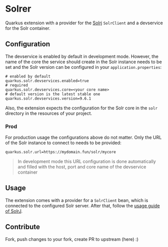 # Solrer

Quarkus extension with a provider for
the [Solrj](https://solr.apache.org/guide/solr/latest/deployment-guide/solrj.html) `SolrClient` and a devservice for the
Solr container.

## Configuration

The devservice is enabled by default in development mode. However, the name of the core the service should create in the
Solr instance needs to be set and the Solr version can be configured in your `application.properties`:

```properties
# enabled by default
quarkus.solr.devservices.enabled=true
# required
quarkus.solr.devservices.core=<your core name>
# default version is the latest stable one
quarkus.solr.devservices.version=9.6.1
```

Also, the extension expects the configuration for the Solr core in the `solr` directory in the resources of your
project.

### Prod

For production usage the configurations above do not matter. Only the URL of the Solr instance to connect to needs to be
provided:

```properties
quarkus.solr.url=https://mydomain.fun/solr/mycore
```

> In development mode this URL configuration is done automatically and filled with the host, port and core name of the
> devservice container

## Usage

The extension comes with a provider for a `SolrClient` bean, which is connected to the configured Solr
server. After that, follow
the [usage guide of SolrJ](https://solr.apache.org/guide/solr/latest/deployment-guide/solrj.html).

## Contribute

Fork, push changes to your fork, create PR to upstream (here) :)

